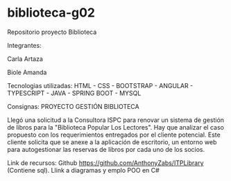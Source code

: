 # biblioteca-g02
Repositorio proyecto Biblioteca

Integrantes: 

Carla Artaza

Biole Amanda

Tecnologìas utilizadas:
HTML - 
CSS - 
BOOTSTRAP - 
ANGULAR - 
TYPESCRIPT - 
JAVA - 
SPRING BOOT - 
MYSQL 


Consignas:
PROYECTO GESTIÓN BIBLIOTECA

Llegó una solicitud a la Consultora ISPC para renovar un sistema de gestión de libros para la "Biblioteca Popular Los Lectores". Hay que analizar el caso propuesto con los requerimientos entregados por el cliente potencial. Este cliente solicita que se anexe a la aplicación de escritorio, un entorno web para autogestionar las reservas de libros por cada uno de los socios.

Link de recursos: Github https://github.com/AnthonyZabs/ITPLibrary (Contiene sql). Llink a diagramas y emplo POO en C#


